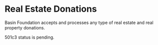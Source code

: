 # Real Estate Donations

Basin Foundation accepts and processes any type of real estate and real property donations.

501c3 status is pending.
